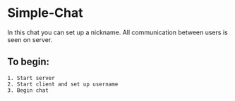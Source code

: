 # Simple-Chat
In this chat you can set up a nickname. All communication between users is seen on server. 

## To begin:
```
1. Start server
2. Start client and set up username
3. Begin chat
```
